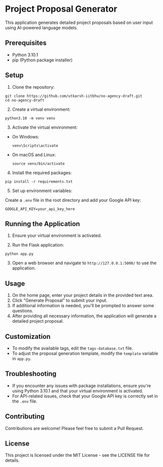 # Project Proposal Generator

This application generates detailed project proposals based on user input using AI-powered language models.

## Prerequisites

- Python 3.10.1
- pip (Python package installer)

## Setup

1. Clone the repository:
```
git clone https://github.com/utkarsh-iitbhu/no-agency-draft.git
cd no-agency-draft
```

2. Create a virtual environment:
```
python3.10 -m venv venv
```

3. Activate the virtual environment:
- On Windows:
  ```
  venv\Scripts\activate
  ```
- On macOS and Linux:
  ```
  source venv/bin/activate
  ```

4. Install the required packages:
```
pip install -r requirements.txt
```

5. Set up environment variables:

Create a `.env` file in the root directory and add your Google API key:
```
GOOGLE_API_KEY=your_api_key_here
```

## Running the Application

1. Ensure your virtual environment is activated.

2. Run the Flask application:
```
python app.py
```

3. Open a web browser and navigate to `http://127.0.0.1:5000/` to use the application.

## Usage

1. On the home page, enter your project details in the provided text area.
2. Click "Generate Proposal" to submit your input.
3. If additional information is needed, you'll be prompted to answer some questions.
4. After providing all necessary information, the application will generate a detailed project proposal.

## Customization

- To modify the available tags, edit the `tags-database.txt` file.
- To adjust the proposal generation template, modify the `template` variable in `app.py`.

## Troubleshooting

- If you encounter any issues with package installations, ensure you're using Python 3.10.1 and that your virtual environment is activated.
- For API-related issues, check that your Google API key is correctly set in the `.env` file.

## Contributing

Contributions are welcome! Please feel free to submit a Pull Request.

## License

This project is licensed under the MIT License - see the LICENSE file for details.

